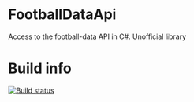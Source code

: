 # FootballDataApi
Access to the football-data API in C#. Unofficial library

# Build info

[![Build status](https://ci.appveyor.com/api/projects/status/hnfqhf5lq4n1ibf2?svg=true)](https://ci.appveyor.com/project/YohskDista/footballdataapi)
